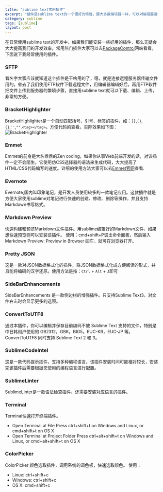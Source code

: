 ```yaml
---
title: "sublime text常用插件"
excerpt: "插件是sublime text的一个很好的特性，跟大多数编辑器一样，可以对编辑器进行很好的扩展。"
category: sublime
tags: [sublime]
layout: post
---
```


在日常使用sublime text的开发中，如果我们能安装一些好用的插件，那么无疑会大大提高我们的开发效率，常用热门插件大家可以去[PackageControl](https://packagecontrol.io/)网站看看。下面说下我经常使用的插件。

### SFTP

看名字大家应该就知道这个插件是干啥用的了，嗯，就是连接远程服务器传输文件用的。省去了我们使用FTP软件下载远程文件，用编辑器编辑好后，再用FTP软件把文件上传到服务器的繁琐步骤，直接用sublime text就可以下载、编辑、上传，非常的方便。

### BracketHighlighter

BracketHighlighter是一个自动匹配括号、引号、标签的插件，如：`[]`,`()`,`{}`,`''`,`""`,`<tag></tag>`。方便代码的查看。实际效果如下图：
![BracketHighlighter](/images/artictes/sublime/BracketHighlighter.png)

### Emmet

Emmet的前身是大名鼎鼎的Zen coding，如果你从事Web前端开发的话，对该插件一定不会陌生。它使用仿CSS选择器的语法来生成代码，大大提高了HTML/CSS代码编写的速度。详细的使用方法大家可以去[Emmet官网](http://www.emmet.io/)查看.

### Evernote

Evernote,国内叫印象笔记，是开发人员使用较多的一款笔记应用。这款插件就是方便大家使用sublime对笔记进行快速的创建、修改、删除等操作，并且支持Markdown书写格式。

### Markdown Preview

快速构建和预览Markdown文件插件。用sublime编辑好的Markdown文件，如果想快速预览则可以安装该插件。
使用：cmd+shift+P调出命令面板，然后输入Markdown Preview: Preview in Browser 回车，就可在浏览器打开。

### Pretty JSON

这是一款对JSON数据格式化的插件，将JSON数据格式化成方便阅读的形式，并且能将编码的汉字还原。使用方法是按：`Ctrl` + `Alt` + `J`即可

### Side​Bar​Enhancements

Side​Bar​Enhancements 是一款侧边栏的增强插件。只支持Sublime Text3。对文件右击时会显示更多的选项。

### ConvertToUTF8

通过本插件，你可以编辑并保存目前编码不被 Sublime Text 支持的文件，特别是中日韩用户使用的 GB2312，GBK，BIG5，EUC-KR，EUC-JP 等。ConvertToUTF8 同时支持 Sublime Text 2 和 3。

### SublimeCodeIntel

这是一款代码提示插件，支持多种编程语言，该插件安装时间可能相对较长，安装完该插件后需要根据您使用的编程语言进行配置。

### SublimeLinter

SublimeLinter是一款语法检查插件，还需要安装对应语言的插件。

### Terminal

Terminal快速打开终端插件。
* Open Terminal at File Press ctrl+shift+t on Windows and Linux, or cmd+shift+t on OS X
* Open Terminal at Project Folder Press ctrl+alt+shift+t on Windows and Linux, or cmd+alt+shift+t on OS X

### ColorPicker

ColorPicker 颜色选取插件，调用系统的调色板，快速选取颜色。
使用：
* Linux: ctrl+shift+c
* Windows: ctrl+shift+c
* OS X: cmd+shift+c